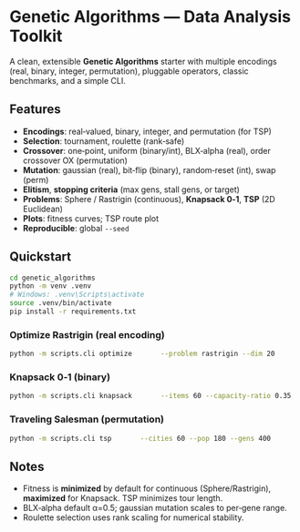 # Genetic Algorithms — Data Analysis Toolkit

A clean, extensible **Genetic Algorithms** starter with multiple encodings (real, binary, integer, permutation), pluggable operators, classic benchmarks, and a simple CLI.

## Features
- **Encodings**: real‑valued, binary, integer, and permutation (for TSP)
- **Selection**: tournament, roulette (rank‑safe)
- **Crossover**: one‑point, uniform (binary/int), BLX‑alpha (real), order crossover OX (permutation)
- **Mutation**: gaussian (real), bit‑flip (binary), random‑reset (int), swap (perm)
- **Elitism**, **stopping criteria** (max gens, stall gens, or target)
- **Problems**: Sphere / Rastrigin (continuous), **Knapsack 0‑1**, **TSP** (2D Euclidean)
- **Plots**: fitness curves; TSP route plot
- **Reproducible**: global `--seed`

## Quickstart
```bash
cd genetic_algorithms
python -m venv .venv
# Windows: .venv\Scripts\activate
source .venv/bin/activate
pip install -r requirements.txt
```

### Optimize Rastrigin (real encoding)
```bash
python -m scripts.cli optimize       --problem rastrigin --dim 20       --pop 120 --gens 200 --crossover blx --mutation gaussian       --cx-rate 0.9 --mut-rate 0.2 --seed 42       --plot outputs/rastrigin_curve.png
```

### Knapsack 0‑1 (binary)
```bash
python -m scripts.cli knapsack       --items 60 --capacity-ratio 0.35       --pop 150 --gens 250 --selection tournament --k 4       --plot outputs/knapsack_curve.png
```

### Traveling Salesman (permutation)
```bash
python -m scripts.cli tsp       --cities 60 --pop 180 --gens 400       --cx-rate 0.9 --mut-rate 0.2       --plot outputs/tsp_curve.png --route-plot outputs/tsp_route.png
```

## Notes
- Fitness is **minimized** by default for continuous (Sphere/Rastrigin), **maximized** for Knapsack. TSP minimizes tour length.
- BLX‑alpha default α=0.5; gaussian mutation scales to per‑gene range.
- Roulette selection uses rank scaling for numerical stability.